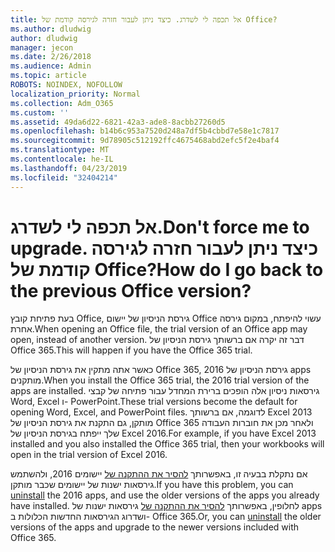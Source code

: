 ```yaml
---
title: אל תכפה לי לשדרג. כיצד ניתן לעבור חזרה לגירסה קודמת של Office?
ms.author: dludwig
author: dludwig
manager: jecon
ms.date: 2/26/2018
ms.audience: Admin
ms.topic: article
ROBOTS: NOINDEX, NOFOLLOW
localization_priority: Normal
ms.collection: Adm_O365
ms.custom: ''
ms.assetid: 49da6d22-6821-42a3-ade8-8acbb27260d5
ms.openlocfilehash: b14b6c953a7520d248a7df5b4cbbd7e58e1c7817
ms.sourcegitcommit: 9d78905c512192ffc4675468abd2efc5f2e4baf4
ms.translationtype: MT
ms.contentlocale: he-IL
ms.lasthandoff: 04/23/2019
ms.locfileid: "32404214"
---
```

# <a name="dont-force-me-to-upgrade-how-do-i-go-back-to-the-previous-office-version"></a><span data-ttu-id="32f5e-103">אל תכפה לי לשדרג.</span><span class="sxs-lookup"><span data-stu-id="32f5e-103">Don't force me to upgrade.</span></span> <span data-ttu-id="32f5e-104">כיצד ניתן לעבור חזרה לגירסה קודמת של Office?</span><span class="sxs-lookup"><span data-stu-id="32f5e-104">How do I go back to the previous Office version?</span></span>

<span data-ttu-id="32f5e-105">בעת פתיחת קובץ Office, גירסת הניסיון של יישום Office עשוי להיפתח, במקום גירסה אחרת.</span><span class="sxs-lookup"><span data-stu-id="32f5e-105">When opening an Office file, the trial version of an Office app may open, instead of another version.</span></span> <span data-ttu-id="32f5e-106">דבר זה יקרה אם ברשותך גירסת הניסיון של Office 365.</span><span class="sxs-lookup"><span data-stu-id="32f5e-106">This will happen if you have the Office 365 trial.</span></span> 
  
<span data-ttu-id="32f5e-107">כאשר אתה מתקין את גירסת הניסיון של Office 365, 2016 גירסת הניסיון של apps מותקנים.</span><span class="sxs-lookup"><span data-stu-id="32f5e-107">When you install the Office 365 trial, the 2016 trial version of the apps are installed.</span></span> <span data-ttu-id="32f5e-108">גירסאות ניסיון אלה הופכים ברירת המחדל עבור פתיחה של קבצי Word, Excel ו- PowerPoint.</span><span class="sxs-lookup"><span data-stu-id="32f5e-108">These trial versions become the default for opening Word, Excel, and PowerPoint files.</span></span> <span data-ttu-id="32f5e-109">לדוגמה, אם ברשותך Excel 2013 מותקן, גם התקנת את גירסת הניסיון של Office 365 ולאחר מכן את חוברות העבודה שלך ייפתח בגירסת הניסיון של Excel 2016.</span><span class="sxs-lookup"><span data-stu-id="32f5e-109">For example, if you have Excel 2013 installed and you also installed the Office 365 trial, then your workbooks will open in the trial version of Excel 2016.</span></span> 
  
<span data-ttu-id="32f5e-110">אם נתקלת בבעיה זו, באפשרותך [להסיר את ההתקנה של](https://support.office.com/article/9dd49b83-264a-477a-8fcc-2fdf5dbf61d8.aspx) יישומים 2016, ולהשתמש גירסאות ישנות של יישומים שכבר מותקן.</span><span class="sxs-lookup"><span data-stu-id="32f5e-110">If you have this problem, you can [uninstall](https://support.office.com/article/9dd49b83-264a-477a-8fcc-2fdf5dbf61d8.aspx) the 2016 apps, and use the older versions of the apps you already have installed.</span></span> <span data-ttu-id="32f5e-111">לחלופין, באפשרותך [להסיר את ההתקנה של](https://support.office.com/article/9dd49b83-264a-477a-8fcc-2fdf5dbf61d8.aspx) גירסאות ישנות של apps ושדרוג הגירסאות החדשות הכלולות ב- Office 365.</span><span class="sxs-lookup"><span data-stu-id="32f5e-111">Or, you can [uninstall](https://support.office.com/article/9dd49b83-264a-477a-8fcc-2fdf5dbf61d8.aspx) the older versions of the apps and upgrade to the newer versions included with Office 365.</span></span> 
  

